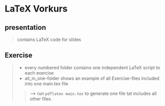 # LaTeX Vorkurs 

## presentation

> contains LaTeX code for slides

## Exercise

> * every numbered folder contains one independent LaTeX script to each exercise
> * all_in_one-folder shows an example of all Exercise-files included into one main.tex file 
>> --> run `pdflatex main.tex` to generate one file tat includes all other files.

